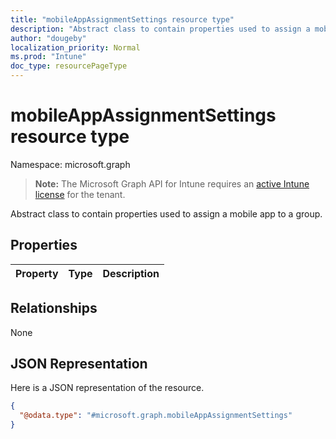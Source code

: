 ```yaml
---
title: "mobileAppAssignmentSettings resource type"
description: "Abstract class to contain properties used to assign a mobile app to a group."
author: "dougeby"
localization_priority: Normal
ms.prod: "Intune"
doc_type: resourcePageType
---
```


# mobileAppAssignmentSettings resource type

Namespace: microsoft.graph

> **Note:** The Microsoft Graph API for Intune requires an [active Intune license](https://go.microsoft.com/fwlink/?linkid=839381) for the tenant.

Abstract class to contain properties used to assign a mobile app to a group.

## Properties
|Property|Type|Description|
|:---|:---|:---|

## Relationships
None

## JSON Representation
Here is a JSON representation of the resource.
<!-- {
  "blockType": "resource",
  "@odata.type": "microsoft.graph.mobileAppAssignmentSettings"
}
-->
``` json
{
  "@odata.type": "#microsoft.graph.mobileAppAssignmentSettings"
}
```







